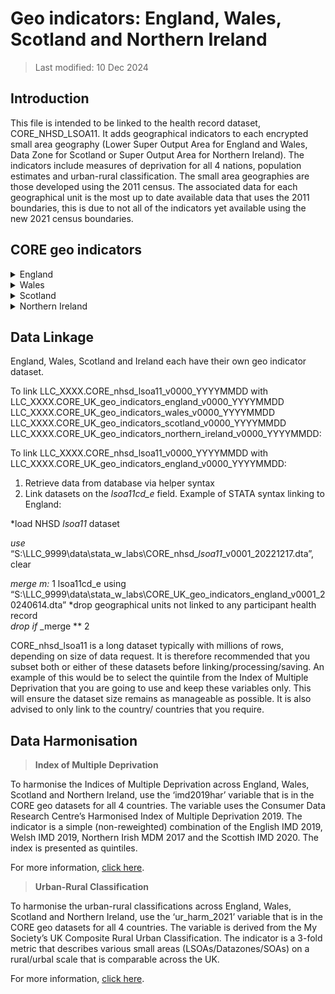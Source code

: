 # Geo indicators: England, Wales, Scotland and Northern Ireland

> Last modified: 10 Dec 2024

## Introduction
This file is intended to be linked to the health record dataset, CORE_NHSD_LSOA11. It adds geographical indicators to each encrypted small area geography (Lower Super Output Area for England and Wales, Data Zone for Scotland or Super Output Area for Northern Ireland). The indicators include measures of deprivation for all 4 nations, population estimates and urban-rural classification. The small area geographies are those developed using the 2011 census. The associated data for each geographical unit is the most up to date available data that uses the 2011 boundaries, this is due to not all of the indicators yet available using the new 2021 census boundaries. 

## CORE geo indicators

<details>
<summary>England</summary>

**1. Scale and Extent**

| **Dataset descriptor**                              | **Dataset-specific information**                                                                                                                                                                                                                               |
|-----------------------------------------------------|-----------------------------------------------------------------------------------------------------------------------------------------------------------------------------------------------------------------------------------------------------------------|
| **Name of dataset in TRE**                          | CORE_UK_geo_indicators_england_v0001_20240614                                                                                                                                                                                                                   |
| **Other name**                                      | UK geo indicators England                                                                                                                                                                                                                                     |
| **Owner**                                           | Office of National Statistics, GOV.UK, Consumer Data Research Centre, My Society                                                                                                                                                                                 |
| **Geographical coverage**                           | England                                                                                                                                                                                                                                                       |
| **Temporal coverage**                               | 2011-2020                                                                                                                                                                                                                                                     |
| **TRE temporal coverage**                           | 2011-2020                                                                                                                                                                                                                                                     |
| **Frequency of update**                             | Every few years                                                                                                                                                                                                                                                |
| **Date of last extract**                            | None                                                                                                                                                                                                                                                          |
| **Keywords**                                        | Deprivation, urban, rural, population estimate                                                                                                                                                                                                                   |
| **Short description**                               | This file is intended to be linked to the health record dataset, CORE_NHSD_LSOA1. It adds geographical indicators to each encrypted small area geography (Lower Super Output Area for England and Wales, Data Zone for Scotland or Super Output Area for Northern Ireland). The indicators include measures of deprivation for all 4 nations, population estimates and urban-rural classification. The small area geographies are those developed using the 2011 census. The associated data for each geographical unit is the most up to date available data that uses the 2011 boundaries, this is due to not all of the indicators yet available using the new 2021 census boundaries.  |
| **DOI**                                             | None                                                                                                                                                                                                                                                          |
| **Data resolution**                                 | Lower Super Output Area code (2011)                                                                                                                                                                                                                           |
| **Number of variables**                             | 15                                                                                                                                                                                                                                                            |
| **Number of participants**                          | None                                                                                                                                                                                                                                                          |
| **Number of observations**                          | 32,844                                                                                                                                                                                                                                                        |
| **Version**                                         | 1                                                                                                                                                                                                                                                             |
| **Key link**                                        | [English Indices of Deprivation 2019](https://www.gov.uk/government/statistics/english-indices-of-deprivation-2019); [Link 2](https://data.cdrc.ac.uk/dataset/index-multiple-deprivation-imd); [Link 3](https://www.ons.gov.uk/peoplepopulationandcommunity/populationandmigration/populationestimates/datasets/lowersuperoutputareamidyearpopulationestimates); [Link 4](https://www.gov.uk/government/statistics/2011-rural-urban-classification); [Link 5](https://pages.mysociety.org/uk_ruc/analysis/background_and_analysis.html) |
| **Specific restrictions to data use**               | None                                                                                                                                                                                                                                                          |


**2. Variables**

|**Variable Group**|**Variable**|**Description**|**Source**|**Date range of data**|
|:---:|:---:|:---:|:---:|:---:|
|**Geographical**|lsoa11cd_e|Lower Super Output Area code (2011)|Office of National Statistics|2011|
|**Geographical**|country|Country within the United Kingdom|Office of National Statistics|2011|
|**Geographical**|RGN11NM|Region within England|Office of National Statistics|2011|
**Deprivation**|imd2029eng|English indices of deprivation 2019, presented as quintiles, 1=most deprived, 5=least deprived.|[GOV.UK](https://www.gov.uk/government/statistics/english-indices-of-deprivation-2019)|2019|
|**Deprivation**|imd2019eng_income|English indices of deprivation 2019, Income, presented as quintiles. 1= lowest income, 5= highest income.|[GOV.UK](https://www.gov.uk/government/statistics/english-indices-of-deprivation-2019)|2019|
|**Deprivation**|imd2019eng_employment|English indices of deprivation 2019, Employment, presented as quintiles. 1=highest unemployment, 5= lowest unemployment.|[GOV.UK](https://www.gov.uk/government/statistics/english-indices-of-deprivation-2019)|2019|
|**Deprivation**|imd2019eng_education|English indices of deprivation 2019, Education, presented as quintiles. 1= lowest education and skills, 5= highest education and skills.|[GOV.UK](https://www.gov.uk/government/statistics/english-indices-of-deprivation-2019)|2019|
|**Deprivation**|imd2019eng_health|English indices of deprivation 2019, Health, presented as quintiles. 1= high health deprivation, 5= low health deprivation.|[GOV.UK](https://www.gov.uk/government/statistics/english-indices-of-deprivation-2019)|2019|
|**Deprivation**|imd2019eng_crime|English indices of deprivation 2019, Crime, presented as quintiles. 1= high crime rates, 5= low crime rates.|[GOV.UK](https://www.gov.uk/government/statistics/english-indices-of-deprivation-2019)|2019|
|**Deprivation**|imd2019eng_barriers|English indices of deprivation 2019, Barriers to Housing and Services, presented as quintiles. 1= high barriers, 5= low barriers.|[GOV.UK](https://www.gov.uk/government/statistics/english-indices-of-deprivation-2019)|2019|
|**Deprivation**|imd2019eng_environment|English indices of deprivation 2019, Environment, presented as quintiles. 1= low quality environment, 5= high quality environment.|[GOV.UK](https://www.gov.uk/government/statistics/english-indices-of-deprivation-2019)|2019|
|**Deprivation**|Imd2019har<sup>1</sup>|Consumer Data Research Centre’s Harmonisaed Index of Multiple Deprivation 2019, presented as quintiles. 1=most deprived, 5=least deprived. |[Consumer Data Research Centre](https://data.cdrc.ac.uk/dataset/index-multiple-deprivation-imd)|2019 (English IMD), 2019 (Welsh IMD), 2017 (Northern Irish MDM), 2020   (Scottish IMD)|
|**Population Estimate**|MPE_eng_2020|Mid-year (30 June) estimates of the usual resident population for Lower layer Super Output Areas (LSOAs) in England. 5 categories: <1200, 1200-1500, 1500-1600, 1600-1800 and >1800.|[Office for National Statistics](https://www.ons.gov.uk/peoplepopulationandcommunity/populationandmigration/populationestimates/datasets/lowersuperoutputareamidyearpopulationestimates)|2020|
|**Urban-Rural Indicator**|ur_eng_wal_2011|2011 Rural Urban Classification for England. 1= Urban major conurbation, 2= Urban minor conurbation, 3= Urban city and town, 4= Rural town and fringe, 5= Rural village and dispersed.|[GOV.UK](https://www.gov.uk/government/statistics/2011-rural-urban-classification)|2011|
|**Urban-Rural Indicator**|ur_harm_2021<sup>2</sup>|2021 UK Composite Rural Urban Classification. 1= Urban, 2= Rural, 3= More Rural. |[My Society](https://pages.mysociety.org/uk_ruc/analysis/background_and_analysis.html)|2011 (England and Wales), 2016 (Scotland), 2015 (Northern Ireland)|

<sup>1</sup> Citation if using the variable: Parsons, Alex (2021), UK Rural/Urban measures, https://github.com/mysociety/uk_ruc

<sup>2</sup> Citation if using the variable: Consumer Data Research Centre (2019), DOI: 10.20390/enginddepriv2015
</details>

<details>
<summary>Wales</summary>

**1. Scale and Extent**

| **Dataset descriptor**                              | **Dataset-specific information**                                                                                                                                                                                                                               |
|-----------------------------------------------------|-----------------------------------------------------------------------------------------------------------------------------------------------------------------------------------------------------------------------------------------------------------------|
| **Name of dataset in TRE**                          | CORE_UK_geo_indicators_wales_v0001_20240614                                                                                                                                                                                                                     |
| **Other name**                                      | UK geo indicators Wales                                                                                                                                                                                                                                      |
| **Owner**                                           | Office of National Statistics, GOV.UK, Consumer Data Research Centre, My Society                                                                                                                                                                                 |
| **Geographical coverage**                           | Wales                                                                                                                                                                                                                                                         |
| **Temporal coverage**                               | 2011-2020                                                                                                                                                                                                                                                     |
| **TRE temporal coverage**                           | 2011-2020                                                                                                                                                                                                                                                     |
| **Frequency of update**                             | Every few years                                                                                                                                                                                                                                                |
| **Date of last extract**                            | None                                                                                                                                                                                                                                                          |
| **Keywords**                                        | Deprivation, urban, rural, population estimate                                                                                                                                                                                                                   |
| **Short description**                               | This file is intended to be linked to the health record dataset, CORE_NHSD_LSOA1. It adds geographical indicators to each encrypted small area geography (Lower Super Output Area for England and Wales, Data Zone for Scotland or Super Output Area for Northern Ireland). The indicators include measures of deprivation for all 4 nations, population estimates and urban-rural classification. The small area geographies are those developed using the 2011 census. The associated data for each geographical unit is the most up to date available data that uses the 2011 boundaries, this is due to not all of the indicators yet available using the new 2021 census boundaries.  |
| **DOI**                                             | None                                                                                                                                                                                                                                                          |
| **Data resolution**                                 | Lower Super Output Area code (2011)                                                                                                                                                                                                                           |
| **Number of variables**                             | 15                                                                                                                                                                                                                                                            |
| **Number of participants**                          | None                                                                                                                                                                                                                                                          |
| **Number of observations**                          | 1,909                                                                                                                                                                                                                                                        |
| **Version**                                         | 1                                                                                                                                                                                                                                                             |
| **Key link**                                        | [Welsh Index of Multiple Deprivation](https://www.gov.wales/welsh-index-multiple-deprivation); [Link 2](https://data.cdrc.ac.uk/dataset/index-multiple-deprivation-imd); [Link 3](https://www.ons.gov.uk/peoplepopulationandcommunity/populationandmigration/populationestimates/datasets/lowersuperoutputareamidyearpopulationestimates); [Link 4](https://www.gov.uk/government/statistics/2011-rural-urban-classification); [Link 5](https://pages.mysociety.org/uk_ruc/analysis/background_and_analysis.html) |
| **Specific restrictions to data use**               | None                                                                                                                                                                                                                                                          |



**2. Variables**
|**Variable Group**|**Variable**|**Description**|**Source**|**Date range of data**|
|:---:|:---:|:---:|:---:|:---:|
|**Geographical**|lsoa11cd_e|Lower Super Output Area code (2011)|Office of National Statistics|2011|
|**Geographical**|country|Country within the United Kingdom|Office of National Statistics|2011|
|**Deprivation**|imd2019wal|Welsh Index of Multiple Deprivation 2019, presented as quintiles. 1= most deprived, 5= least deprived.|[GOV.WALES](https://www.gov.wales/welsh-index-multiple-deprivation)|2019|
|**Deprivation**|imd2019wal_income|Welsh Index of Multiple Deprivation 2019, Income, presented as quintiles. 1= lowest income, 5= highest income.|[GOV.WALES](https://www.gov.wales/welsh-index-multiple-deprivation)|2019|
|**Deprivation**|imd2019wal_employment|Welsh Index of Multiple Deprivation 2019, Employment, presented as quintiles. 1= highest unemployment, 5= lowest unemployment.|[GOV.WALES](https://www.gov.wales/welsh-index-multiple-deprivation)|2019|
|**Deprivation**|imd2019wal_education|Welsh Index of Multiple Deprivation 2019, Education, presented as quintiles. 1= lowest education, 5= highest education.|[GOV.WALES](https://www.gov.wales/welsh-index-multiple-deprivation)|2019|
|**Deprivation**|imd2019wal_health|Welsh Index of Multiple Deprivation 2019, Health, presented as quintiles. 1= high health deprivation, 5= low health deprivation.|[GOV.WALES](https://www.gov.wales/welsh-index-multiple-deprivation)|2019|
|**Deprivation**|imd2019wal_safety|Welsh Index of Multiple Deprivation 2019, Community Safety, presented as quintiles. 1= low community safety, 5= high community safety.|[GOV.WALES](https://www.gov.wales/welsh-index-multiple-deprivation)|2019|
|**Deprivation**|imd2019wal_services|Welsh Index of Multiple Deprivation 2019, Access to Services, presented as quintiles. 1= Strong access, 5= Weak access.|[GOV.WALES](https://www.gov.wales/welsh-index-multiple-deprivation)|2019|
|**Deprivation**|imd2019wal_environment|Welsh Index of Multiple Deprivation 2019, Physical Environment, presented as quintiles. 1= low quality environment, 5= high quality environment.|[GOV.WALES](https://www.gov.wales/welsh-index-multiple-deprivation)|2019|
|**Deprivation**|imd2019wal_housing|Welsh Index of Multiple Deprivation 2019, Housing, presented as quintiles. 1= low quality housing, 5= high quality.|[GOV.WALES](https://www.gov.wales/welsh-index-multiple-deprivation)|2019|
|**Deprivation**|Imd2019har<sup>1</sup>|Consumer Data Research Centre’s Harmonisaed Index of Multiple Deprivation 2019, presented as quintiles. 1= most deprived, 5= least deprived.|[Consumer Data Research Centre](https://data.cdrc.ac.uk/dataset/index-multiple-deprivation-imd)|2019 (English IMD), 2019 (Welsh IMD), 2017 (Northern Irish MDM), 2020   (Scottish IMD)|
|**Population Estimate**|MPE_wal_2020|Mid-year (30 June) estimates of the usual resident population for Lower layer Super Output Areas (LSOAs) in England and Wales. 5 categories: <1200, 1200-1500, 1500-1600, 1600-1800 and >1800.|[Office for National Statistics](https://www.ons.gov.uk/peoplepopulationandcommunity/populationandmigration/populationestimates/datasets/lowersuperoutputareamidyearpopulationestimates)|2020|
|**Urban-Rural Indicator**|ur_eng_wal_2011|2011 Rural Urban Classification for England. 1= Urban major conurbation, 2= Urban minor conurbation, 3= Urban city and town, 4= Rural town and fringe, 5= Rural village and dispersed.|[GOV.UK](https://www.gov.uk/government/statistics/2011-rural-urban-classification)|2011|
|**Urban-Rural Indicator**|ur_harm_2021 <sup>2</sup>|2021 UK Composite Rural Urban Classification. 1= Urban, 2= Rural, 3= More Rural|[My Society](https://pages.mysociety.org/uk_ruc/analysis/background_and_analysis.html)|2011 (England and Wales), 2016 (Scotland), 2015 (Northern Ireland)|

<sup>1</sup> Citation if using the variable: Parsons, Alex (2021), UK Rural/Urban measures, https://github.com/mysociety/uk_ruc

<sup>2</sup> Citation if using the variable: Consumer Data Research Centre (2019), DOI: 10.20390/enginddepriv2015
</details>


<details>
<summary>Scotland</summary>

**1. Scale and Extent**

| **Dataset descriptor**                              | **Dataset-specific information**                                                                                                                                                                                                                               |
|-----------------------------------------------------|-----------------------------------------------------------------------------------------------------------------------------------------------------------------------------------------------------------------------------------------------------------------|
| **Name of dataset in TRE**                          | CORE_UK_geo_indicators_scotland_v0001_20240614                                                                                                                                                                                                                  |
| **Other name**                                      | UK geo indicators Scotland                                                                                                                                                                                                                                    |
| **Owner**                                           | Office of National Statistics, GOV.UK, Consumer Data Research Centre, My Society                                                                                                                                                                                 |
| **Geographical coverage**                           | Scotland                                                                                                                                                                                                                                                       |
| **Temporal coverage**                               | 2011-2020                                                                                                                                                                                                                                                     |
| **TRE temporal coverage**                           | 2011-2020                                                                                                                                                                                                                                                     |
| **Frequency of update**                             | Every few years                                                                                                                                                                                                                                                |
| **Date of last extract**                            | None                                                                                                                                                                                                                                                          |
| **Keywords**                                        | Deprivation, urban, rural, population estimate                                                                                                                                                                                                                   |
| **Short description**                               | This file is intended to be linked to the health record dataset, CORE_NHSD_LSOA1. It adds geographical indicators to each encrypted small area geography (Lower Super Output Area for England and Wales, Data Zone for Scotland or Super Output Area for Northern Ireland). The indicators include measures of deprivation for all 4 nations, population estimates and urban-rural classification. The small area geographies are those developed using the 2011 census. The associated data for each geographical unit is the most up to date available data that uses the 2011 boundaries, this is due to not all of the indicators yet available using the new 2021 census boundaries.  |
| **DOI**                                             | None                                                                                                                                                                                                                                                          |
| **Data resolution**                                 | Data Zones (2011)                                                                                                                                                                                                                                             |
| **Number of variables**                             | 14                                                                                                                                                                                                                                                            |
| **Number of participants**                          | None                                                                                                                                                                                                                                                          |
| **Number of observations**                          | 6,976                                                                                                                                                                                                                                                        |
| **Version**                                         | 1                                                                                                                                                                                                                                                             |
| **Key link**                                        | [Scottish Index of Multiple Deprivation 2020](https://www.gov.scot/collections/scottish-index-of-multiple-deprivation-2020/); [Link 2](https://data.cdrc.ac.uk/dataset/index-multiple-deprivation-imd); [Link 3](https://www.nrscotland.gov.uk/statistics-and-data/statistics/statistics-by-theme/population/population-estimates/mid-year-population-estimates/mid-2021); [Link 4](https://www.gov.scot/publications/scottish-government-urban-rural-classification-2020/pages/3/); [Link 5](https://pages.mysociety.org/uk_ruc/analysis/background_and_analysis.html) |
| **Specific restrictions to data use**               | None                                                                                                                                                                                                                                                          |


**2. Variables**

|**Variable Group**|**Variable**|**Description**|**Source**|**Date range of data**|
|:---:|:---:|:---:|:---:|:---:|
|**Geographical**|dz11cd_e|Data Zones (2011)|GOV.UK|2011|
|**Geographical**|country|Country within the United Kingdom|GOV.SCOT|2011|
|**Deprivation**|imd2020scot|Scottish Index of Multiple Deprivation 2019, presented as quintiles. 1= most deprived, 5= least deprived.|[GOV.SCOT](https://www.gov.scot/collections/scottish-index-of-multiple-deprivation-2020/)|2020|
|**Deprivation**|imd2020scot_income|Scottish Index of Multiple Deprivation 2019, Income, presented as quintiles. 1= lowest income, 5= highest income.|[GOV.SCOT](https://www.gov.scot/collections/scottish-index-of-multiple-deprivation-2020/)|2020|
|**Deprivation**|imd2020scot_employment|Scottish Index of Multiple Deprivation 2019, Employment, presented as quintiles. 1= highest unemployment, 5= lowest unemployment.|[GOV.SCOT](https://www.gov.scot/collections/scottish-index-of-multiple-deprivation-2020/)|2020|
|**Deprivation**|imd2020scot_education|Scottish Index of Multiple Deprivation 2019, Education, presented as quintiles. 1= lowest education, 5= highest education.|[GOV.SCOT](https://www.gov.scot/collections/scottish-index-of-multiple-deprivation-2020/)|2020|
|**Deprivation**|imd2020scot_health|Scottish Index of Multiple Deprivation 2019, Health, presented as quintiles. 1= high health deprivation, 5= low health deprivation.|[GOV.SCOT](https://www.gov.scot/collections/scottish-index-of-multiple-deprivation-2020/)|2020|
|**Deprivation**|imd2020scot_access|Scottish Index of Multiple Deprivation 2019, Access to Services, presented as quintiles. 1= strong access, 5= weak access.|[GOV.SCOT](https://www.gov.scot/collections/scottish-index-of-multiple-deprivation-2020/)|2020|
|**Deprivation**|imd2020scot_crime|Scottish Index of Multiple Deprivation 2019, Crime, presented as quintiles. 1= high crime rates, 5= low crime rates.|[GOV.SCOT](https://www.gov.scot/collections/scottish-index-of-multiple-deprivation-2020/)|2020|
|**Deprivation**|imd2020scot_housing|Scottish Index of Multiple Deprivation 2019, Housing, presented as quintiles. 1= low quality housing, 5= high quality.|[GOV.SCOT](https://www.gov.scot/collections/scottish-index-of-multiple-deprivation-2020/)|2020|
|**Deprivation**|imd2019har<sup>1</sup> |Consumer Data Research Centre’s Harmonisaed Index of Multiple Deprivation 2019, presented as quintiles. 1= most deprived, 5= least deprived.|[Consumer Data Research Centre](https://data.cdrc.ac.uk/dataset/index-multiple-deprivation-imd)|2019 (English IMD), 2019 (Welsh IMD), 2017 (Northern Irish MDM), 2020 (Scottish IMD)|
|**Population Estimate**|MPE_scot_2021|Mid-year (30 June) estimates of the usual resident population for Data Zones (2011) in Scotland. 5 categories: <1200, 1200-1500, 1500-1600, 1600-1800 and >1800.|[National Records of Scotland](https://www.nrscotland.gov.uk/statistics-and-data/statistics/statistics-by-theme/population/population-estimates/mid-year-population-estimates/mid-2021)|2021|
|**Urban-Rural Indicator**|ur_scot_2020|Scottish Government Urban Rural Classification 2020. 1= Large Urban Areas, 2=Other Urban Areas, 3= Accessible Amall Towns, 4= Remote Small Towns, 5= Accessible Rural Areas, 6= Remote Rural Areas.|[GOV.SCOT](https://www.gov.scot/publications/scottish-government-urban-rural-classification-2020/pages/3/)|2020|
|**Urban-Rural Indicator**|ur_harm_2021<sup>2</sup>|2021 UK Composite Rural Urban Classification. 1= Urban, 2= Rural, 3= More Rural.|[My Society](https://pages.mysociety.org/uk_ruc/analysis/background_and_analysis.html)|2011 (England and Wales), 2016 (Scotland), 2015 (Northern Ireland)|

<sup>1</sup> Citation if using the variable: Parsons, Alex (2021), UK Rural/Urban measures, https://github.com/mysociety/uk_ruc

<sup>2</sup> Citation if using the variable: Consumer Data Research Centre (2019), DOI: 10.20390/enginddepriv2015
</details>

<details>
<summary>Northern Ireland</summary>

**1. Scale and Extent**

| **Dataset descriptor**                              | **Dataset-specific information**                                                                                                                                                                                                                               |
|-----------------------------------------------------|-----------------------------------------------------------------------------------------------------------------------------------------------------------------------------------------------------------------------------------------------------------------|
| **Name of dataset in TRE**                          | CORE_UK_geo_indicators_northern_ireland_v0001_20240614                                                                                                                                                                                                                     |
| **Other name**                                      | UK geo indicators Northern Ireland                                                                                                                                                                                                                                      |
| **Owner**                                           | Office of National Statistics, GOV.UK, Consumer Data Research Centre, My Society                                                                                                                                                                                 |
| **Geographical coverage**                           | Northern Ireland                                                                                                                                                                                                                                                         |
| **Temporal coverage**                               | 2011-2020                                                                                                                                                                                                                                                     |
| **TRE temporal coverage**                           | 2011-2020                                                                                                                                                                                                                                                     |
| **Frequency of update**                             | Every few years                                                                                                                                                                                                                                                |
| **Date of last extract**                            | None                                                                                                                                                                                                                                                          |
| **Keywords**                                        | Deprivation, urban, rural, population estimate                                                                                                                                                                                                                   |
| **Short description**                               | This file is intended to be linked to the health record dataset, CORE_NHSD_LSOA1. It adds geographical indicators to each encrypted small area geography (Lower Super Output Area for England and Wales, Data Zone for Scotland or Super Output Area for Northern Ireland). The indicators include measures of deprivation for all 4 nations, population estimates and urban-rural classification. The small area geographies are those developed using the 2011 census. The associated data for each geographical unit is the most up to date available data that uses the 2011 boundaries, this is due to not all of the indicators yet available using the new 2021 census boundaries.  |
| **DOI**                                             | None                                                                                                                                                                                                                                                          |
| **Data resolution**                                 | Super Output Areas (2011)                                                                                                                                                                                                                                             |
| **Number of variables**                             | 14                                                                                                                                                                                                                                                            |
| **Number of participants**                          | None                                                                                                                                                                                                                                                          |
| **Number of observations**                          | 890                                                                                                                                                                                                                                                        |
| **Version**                                         | 1                                                                                                                                                                                                                                                             |
| **Key link**                                        | [Super Output Areas](https://www.nisra.gov.uk/support/output-geography-census-2011/super-output-areas); [Link 2](https://data.cdrc.ac.uk/dataset/index-multiple-deprivation-imd); [Link 3](https://www.nisra.gov.uk/publications/2020-mid-year-population-estimates-small-areas); [Link 4](https://www.nisra.gov.uk/publications/settlement-2015-documentation); [Link 5](https://pages.mysociety.org/uk_ruc/analysis/background_and_analysis.html) |
| **Specific restrictions to data use**               | None                                                                                                                                                                                                                                                          |


**2. Variables**

|**Variable Group**|**Variable**|**Description**|**Source**|**Date range of data**|
|:---:|:---:|:---:|:---:|:---:|
|**Geographical**|soa11cd_e|Super Output Areas (2011)|[NISRA](https://www.nisra.gov.uk/support/output-geography-census-2011/super-output-areas)|2011|
|**Geographical**|country|Country within the United Kingdom|[NISRA](https://www.nisra.gov.uk/support/output-geography-census-2011/super-output-areas)|2011|
|**Deprivation**|imd2017ir|Northern Ireland Multiple Deprivation Measure 2017, presented as quintiles. 1= most deprived, 5= least deprived.|[NISRA](https://www.nisra.gov.uk/statistics/deprivation/northern-ireland-multiple-deprivation-measure-2017-nimdm2017)|2017|
|**Deprivation**|imd2017ir_income|Northern Ireland Multiple Deprivation Measure 2017, Income, presented as quintiles. 1= lowest income, 5= highest income.|[NISRA](https://www.nisra.gov.uk/statistics/deprivation/northern-ireland-multiple-deprivation-measure-2017-nimdm2017)|2017|
|**Deprivation**|imd2017ir_employment|Northern Ireland Multiple Deprivation Measure 2017, Employment, presented as quintiles. 1= highest unemployment, 5= lowest unemployment.|[NISRA](https://www.nisra.gov.uk/statistics/deprivation/northern-ireland-multiple-deprivation-measure-2017-nimdm2017)|2017|
|**Deprivation**|imd2017ir_education|Northern Ireland Multiple Deprivation Measure 2017, Education, presented as quintiles. 1= lowest education, 5= highest education.|[NISRA](https://www.nisra.gov.uk/statistics/deprivation/northern-ireland-multiple-deprivation-measure-2017-nimdm2017)|2017|
|**Deprivation**|imd2017ir_ health|Northern Ireland Multiple Deprivation Measure 2017, Health, presented as quintiles. 1= high health deprivation, 5= low health deprivation.|[NISRA](https://www.nisra.gov.uk/statistics/deprivation/northern-ireland-multiple-deprivation-measure-2017-nimdm2017)|2017|
|**Deprivation**|imd2017ir_access|Northern Ireland Multiple Deprivation Measure 2017, Access to Services, presented as quintiles. 1= strong access, 5= weak access.|[NISRA](https://www.nisra.gov.uk/statistics/deprivation/northern-ireland-multiple-deprivation-measure-2017-nimdm2017)|2017|
|**Deprivation**|imd2017ir_crime|Northern Ireland Multiple Deprivation Measure 2017, presented as quintiles. 1= high crime rates, 5= low crime rates.|[NISRA](https://www.nisra.gov.uk/statistics/deprivation/northern-ireland-multiple-deprivation-measure-2017-nimdm2017)|2017|
|**Deprivation**|imd2017ir_environment|Northern Ireland Multiple Deprivation Measure 2017, presented as quintiles. 1= low quality environment, 5= high quality environment.|[NISRA](https://www.nisra.gov.uk/statistics/deprivation/northern-ireland-multiple-deprivation-measure-2017-nimdm2017)|2017|
|**Deprivation**|imd2019har<sup>1</sup>|Consumer Data Research Centre’s Harmonisaed Index of Multiple Deprivation 2019, presented as quintiles. 1= most deprived, 5= least deprived.|[Consumer Data Research Centre](https://data.cdrc.ac.uk/dataset/index-multiple-deprivation-imd)|2019 (English IMD), 2019 (Welsh IMD), 2017 (Northern Irish MDM), 2020 (Scottish IMD)|
|**Population Estimate**|MPE_ire_2020|Mid-year (30 June) estimates of the usual resident population for Super Output Areas (2011) in Northern Ireland. 5 categories: <1200, 1200-1500, 1500-1600, 1600-1800 and >1800.|[NISRA](https://www.nisra.gov.uk/publications/2020-mid-year-population-estimates-small-areas)|2020|
|**Urban-Rural Indicator**|ur_ire_2015|Settlement classification 2015. 1=Urban, 2= Mixed urban/rural, 3= Rural|[NISRA](https://www.nisra.gov.uk/publications/settlement-2015-documentation)|2015|
|**Urban-Rural Indicator**|ur_harm_2021<sup>2</sup>|2021 UK Composite Rural Urban Classification. 1= Urban, 2= Rural, 3= More Rural.|[My Society](https://pages.mysociety.org/uk_ruc/analysis/background_and_analysis.html)|2011 (England and Wales), 2016 (Scotland), 2015 (Northern Ireland)|

<sup>1</sup> Citation if using the variable: Parsons, Alex (2021), UK Rural/Urban measures, https://github.com/mysociety/uk_ruc

<sup>2</sup> Citation if using the variable: Consumer Data Research Centre (2019), DOI: 10.20390/enginddepriv2015
</details>  




## Data Linkage
England, Wales, Scotland and Ireland each have their own geo indicator dataset.

To link LLC_XXXX.CORE_nhsd_lsoa11_v0000_YYYYMMDD with
LLC_XXXX.CORE_UK_geo_indicators_england_v0000_YYYYMMDD 
LLC_XXXX.CORE_UK_geo_indicators_wales_v0000_YYYYMMDD 
LLC_XXXX.CORE_UK_geo_indicators_scotland_v0000_YYYYMMDD 
LLC_XXXX.CORE_UK_geo_indicators_northern_ireland_v0000_YYYYMMDD:

To link LLC_XXXX.CORE_nhsd_lsoa11_v0000_YYYYMMDD with 
LLC_XXXX.CORE_UK_geo_indicators_england_v0000_YYYYMMDD:

1. Retrieve data from database via helper syntax
2. Link datasets on the *lsoa11cd_e* field. Example of STATA syntax linking to England:

*load NHSD *lsoa11* dataset

*use* “S:\LLC_9999\data\stata_w_labs\CORE_nhsd_*lsoa11*_v0001_20221217.dta”, clear

*merge m:* 1 lsoa11cd_e using
“S:\LLC_9999\data\stata_w_labs\CORE_UK_geo_indicators_england_v0001_20240614.dta”
*drop geographical units not linked to any participant health record  
*drop if* _merge ** 2

CORE_nhsd_lsoa11 is a long dataset typically with millions of rows, depending on size of data request. It is therefore recommended that you subset both or either of these datasets before linking/processing/saving. An example of this would be to select the quintile from the Index of Multiple Deprivation that you are going to use and keep these variables only. This will ensure the dataset size remains as manageable as possible. It is also advised to only link to the country/ countries that you require.


## Data Harmonisation

>**Index of Multiple Deprivation**

To harmonise the Indices of Multiple Deprivation across England, Wales, Scotland and Northern Ireland, use the ‘imd2019har’ variable that is in the CORE geo datasets for all 4 countries. The variable uses the Consumer Data Research Centre’s Harmonised Index of Multiple Deprivation 2019. The indicator is a simple (non-reweighted) combination of the English IMD 2019, Welsh IMD 2019, Northern Irish MDM 2017 and the Scottish IMD 2020. The index is presented as quintiles. 

For more information, [click here](https://data.cdrc.ac.uk/dataset/index-multiple-deprivation-imd/resource/cdrc-harmonised-imd-2019#{view-graph:{graphOptions:{hooks:{processOffset:{},bindEvents:{}}}},graphOptions:{hooks:{processOffset:{},bindEvents:{}}}}).

>**Urban-Rural Classification**

To harmonise the urban-rural classifications across England, Wales, Scotland and Northern Ireland, use the ‘ur_harm_2021’ variable that is in the CORE geo datasets for all 4 countries. The variable is derived from the My Society’s UK Composite Rural Urban Classification. The indicator is a 3-fold metric that describes various small areas (LSOAs/Datazones/SOAs) on a rural/urbal scale that is comparable across the UK.

For more information, [click here](https://pages.mysociety.org/uk_ruc/analysis/background_and_analysis.html).